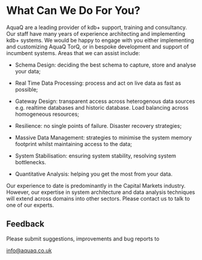 What Can We Do For You?
=======================

AquaQ are a leading provider of kdb+ support, training and consultancy.
Our staff have many years of experience architecting and implementing
kdb+ systems. We would be happy to engage with you either implementing
and customizing AquaQ TorQ, or in bespoke development and support of
incumbent systems. Areas that we can assist include:

-   Schema Design: deciding the best schema to capture, store and
    analyse your data;

-   Real Time Data Processing: process and act on live data as fast as
    possible;

-   Gateway Design: transparent access across heterogenous data sources
    e.g. realtime databases and historic database. Load balancing across
    homogeneous resources;

-   Resilience: no single points of failure. Disaster recovery
    strategies;

-   Massive Data Management: strategies to minimise the system memory
    footprint whilst maintaining access to the data;

-   System Stabilisation: ensuring system stability, resolving system
    bottlenecks.

-   Quantitative Analysis: helping you get the most from your data.

Our experience to date is predominantly in the Capital Markets industry.
However, our expertise in system architecture and data analysis
techniques will extend across domains into other sectors. Please contact
us to talk to one of our experts.

Feedback
--------

Please submit suggestions, improvements and bug reports to

info@aquaq.co.uk

[^1]: http://training.aquaq.co.uk

[^2]: http://support.aquaq.co.uk

[^3]: [www.kx.com](www.kx.com)

[^4]: <http://code.kx.com/wiki/Cookbook/w.q>

[^5]: <http://code.kx.com/wsvn/code/kx/kdb+tick>

[^6]: <http://opensource.org/licenses/MIT>

[^7]: <http://code.kx.com/wiki/Contrib/UsingDotz>

[^8]: <https://raw.githubusercontent.com/bagder/ca-bundle/master/ca-bundle.crt>

[^9]: <http://richardwarrender.com/2007/05/the-secret-to-curl-in-php-on-windows>

[^10]: <http://curl.haxx.se/docs/caextract.html>

[^11]: <http://code.kx.com/wiki/Cookbook/Timezones>

[^12]: [code.kx.com/wiki/Cookbook/FileCompression](code.kx.com/wiki/Cookbook/FileCompression)

[^13]: <http://code.kx.com/wiki/Cookbook/LoadingFromLargeFiles>

[^14]: <http://code.kx.com/wsvn/code/contrib/simon/tickrecover/rescuelog.q>

[^15]: <http://code.kx.com/wsvn/code/kx/kdb+/d/help.q>

[^16]: <http://code.kx.com/wiki/Contrib>

[^17]: <http://code.kx.com/wiki/Cookbook/InterfacingWithJava>

[^18]: <http://code.kx.com/wiki/Cookbook/w.q>
